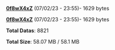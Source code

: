 [**0f8wX4xZ**](/data/0f8wX4xZ.txt) (07/02/23 - 23:55)- 1629 bytes

[**0f8wX4xZ**](/data/0f8wX4xZ.txt) (07/02/23 - 23:55)- 1629 bytes

**Total Datas**: 8821

**Total Size**: 58.07 MB / 58.1 MB